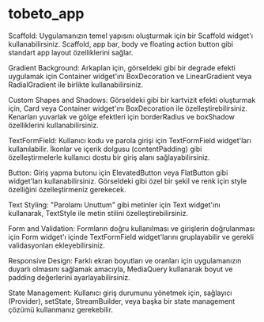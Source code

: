# tobeto_app
Scaffold: Uygulamanızın temel yapısını oluşturmak için bir Scaffold widget'ı kullanabilirsiniz. Scaffold, app bar, body ve floating action button gibi standart app layout özelliklerini sağlar.

Gradient Background: Arkaplan için, görseldeki gibi bir degrade efekti uygulamak için Container widget'ını BoxDecoration ve LinearGradient veya RadialGradient ile birlikte kullanabilirsiniz.

Custom Shapes and Shadows: Görseldeki gibi bir kartvizit efekti oluşturmak için, Card veya Container widget'ını BoxDecoration ile özelleştirebilirsiniz. Kenarları yuvarlak ve gölge efektleri için borderRadius ve boxShadow özelliklerini kullanabilirsiniz.

TextFormField: Kullanıcı kodu ve parola girişi için TextFormField widget'ları kullanılabilir. İkonlar ve içerik dolgusu (contentPadding) gibi özelleştirmelerle kullanıcı dostu bir giriş alanı sağlayabilirsiniz.

Button: Giriş yapma butonu için ElevatedButton veya FlatButton gibi widget'ları kullanabilirsiniz. Görseldeki gibi özel bir şekil ve renk için style özelliğini özelleştirmeniz gerekecek.

Text Styling: "Parolamı Unuttum" gibi metinler için Text widget'ını kullanarak, TextStyle ile metin stilini özelleştirebilirsiniz.

Form and Validation: Formların doğru kullanılması ve girişlerin doğrulanması için Form widget'ı içinde TextFormField widget'larını gruplayabilir ve gerekli validasyonları ekleyebilirsiniz.

Responsive Design: Farklı ekran boyutları ve oranları için uygulamanızın duyarlı olmasını sağlamak amacıyla, MediaQuery kullanarak boyut ve padding değerlerini ayarlayabilirsiniz.

State Management: Kullanıcı giriş durumunu yönetmek için, sağlayıcı (Provider), setState, StreamBuilder, veya başka bir state management çözümü kullanmanız gerekebilir.
